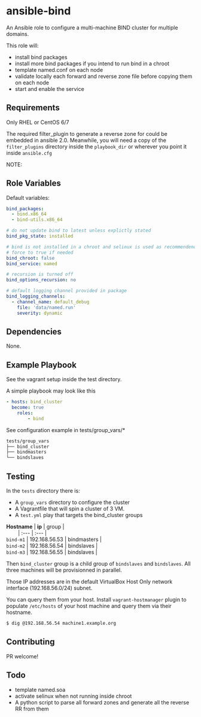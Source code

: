 # ansible-bind

An Ansible role to configure a multi-machine BIND cluster for multiple domains.

This role will:

- install bind packages
- install more bind packages if you intend to run bind in a chroot
- template named.conf on each node
- validate locally each forward and reverse zone file before copying them on each node
- start and enable the service

## Requirements

Only RHEL or CentOS 6/7

The required filter_plugin to generate a reverse zone for could be embedded in
ansible 2.0. Meanwhile, you will need a copy of the `filter_plugins` directory
inside the `playbook_dir` or wherever you point it inside `ansible.cfg`

NOTE:

## Role Variables

Default variables:

```yaml
bind_packages:
  - bind.x86_64
  - bind-utils.x86_64

# do not update bind to latest unless explictly stated
bind_pkg_state: installed

# bind is not installed in a chroot and selinux is used as recommendend
# force to true if needed
bind_chroot: false
bind_service: named

# recursion is turned off
bind_options_recursion: no

# default logging channel provided in package
bind_logging_channels:
  - channel_name: default_debug
    file: 'data/named.run'
    severity: dynamic
```

## Dependencies

None.

## Example Playbook

See the vagrant setup inside the test directory.

A simple playbook may look like this

```yaml
- hosts: bind_cluster
  become: true
    roles:
        - bind
```

See configuration example in tests/group_vars/*

```bash
tests/group_vars
├── bind_cluster
├── bindmasters
└── bindslaves
```

Testing
-------

In the `tests` directory there is:

-   A `group_vars` directory to configure the cluster
-   A Vagrantfile that will spin a cluster of 3 VM.
-   A `test.yml` play that targets the bind_cluster groups

**Hostname** | **ip** | group |\
        | :--- | :--- |\
`bind-m1` | 192.168.56.53 | bindmasters |\
`bind-m2` | 192.168.56.54 | bindslaves |\
`bind-m3` | 192.168.56.55 | bindslaves |

Then `bind_cluster` group is a child group of `bindslaves` and `bindslaves`. All three machines will be provisionned in parallel.

Those IP addresses are in the default VirtualBox Host Only network interface (192.168.56.0/24) subnet.

You can query them from your host. Install `vagrant-hostmanager` plugin to populate `/etc/hosts` of your host machine and query them via their hostname.

```bash
$ dig @192.168.56.54 machine1.example.org
```

## Contributing

PR welcome!

## Todo

- template named.soa
- activate selinux when not running inside chroot
- A python script to parse all forward zones and generate all the reverse RR from them
